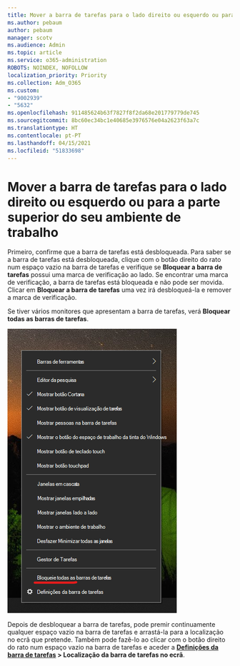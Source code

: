 ```yaml
---
title: Mover a barra de tarefas para o lado direito ou esquerdo ou para a parte superior do seu ambiente de trabalho
ms.author: pebaum
author: pebaum
manager: scotv
ms.audience: Admin
ms.topic: article
ms.service: o365-administration
ROBOTS: NOINDEX, NOFOLLOW
localization_priority: Priority
ms.collection: Adm_O365
ms.custom:
- "9002939"
- "5632"
ms.openlocfilehash: 911485624b63f7827f8f2da68e201779779de745
ms.sourcegitcommit: 8bc60ec34bc1e40685e3976576e04a2623f63a7c
ms.translationtype: HT
ms.contentlocale: pt-PT
ms.lasthandoff: 04/15/2021
ms.locfileid: "51833698"
---
```

# <a name="move-the-taskbar-to-either-side-or-the-top-of-your-desktop"></a>Mover a barra de tarefas para o lado direito ou esquerdo ou para a parte superior do seu ambiente de trabalho

Primeiro, confirme que a barra de tarefas está desbloqueada. Para saber se a barra de tarefas está desbloqueada, clique com o botão direito do rato num espaço vazio na barra de tarefas e verifique se **Bloquear a barra de tarefas** possui uma marca de verificação ao lado. Se encontrar uma marca de verificação, a barra de tarefas está bloqueada e não pode ser movida. Clicar em **Bloquear a barra de tarefas** uma vez irá desbloqueá-la e remover a marca de verificação.

Se tiver vários monitores que apresentam a barra de tarefas, verá **Bloquear todas as barras de tarefas**.

![Bloquear todas as barras de tarefas](media/lock-all-taskbars.png)

Depois de desbloquear a barra de tarefas, pode premir continuamente qualquer espaço vazio na barra de tarefas e arrastá-la para a localização no ecrã que pretende. Também pode fazê-lo ao clicar com o botão direito do rato num espaço vazio na barra de tarefas e aceder a **[Definições da barra de tarefas](ms-settings:taskbar?activationSource=GetHelp) > Localização da barra de tarefas no ecrã**.
